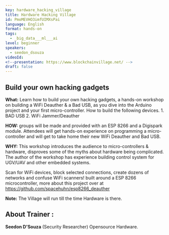```yaml
---
key: hardware_hacking_village
title: Hardware Hacking Village
id: PmoMEVHO3imfUIMXsPai
language: English
format: hands-on
tags:
  - _big_data___ml___ai
level: beginner
speakers:
  - seedon_dsouza
videoId: 
<!--presentation: https://www.blockchainvillage.net/ -->
draft: false
---
```

<h2>Build your own hacking gadgets</h2>

<b>What:</b> Learn how to build your own hacking gadgets, a hands-on workshop on building a WiFi Deauther & a Bad USB, as you dive into the Arduino project and your first micro-controller. How to build the following devices. 1. BAD USB 2. WiFi Jammer/Deauther

<b>HOW:</b> groups will be made and provided with an ESP 8266 and a Digispark module. Attendees will get hands-on experience on programming a micro-controller and will get to take home their new WiFi Deauther and Bad USB.

<b>WHY:</b> This workshop introduces the audience to micro-controllers & hardware, disproves some of the myths about hardware being complicated. The author of the workshop has experience building control system for UGV/UAV and other embedded systems. 



Scan for WiFi devices, block selected connections, create dozens of networks and confuse WiFi scanners! built around a ESP 8266 microcontroller, more about this project over at https://github.com/spacehuhn/esp8266_deauther 

<b>Note:</b> The Village will run till the time Hardware is there.

<h2>About Trainer :</h2>

<b>Seedon D'Souza</b> (Security Researcher) Opensource Hardware.
<!--
<a align="center" class="btn primary" target="_blank" rel="noopener" href="https://docs.google.com/forms/d/1d9hdyZVtIsEoPutSPrIy4grqEKHvJOOnpzjNI0m2IFo/edit">Register</a>
-->